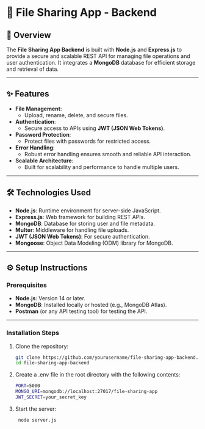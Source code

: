 # 📁 **File Sharing App - Backend**

## 📝 **Overview**
The **File Sharing App Backend** is built with **Node.js** and **Express.js** to provide a secure and scalable REST API for managing file operations and user authentication. It integrates a **MongoDB** database for efficient storage and retrieval of data.

---

## ✨ **Features**
- **File Management**:  
   - Upload, rename, delete, and secure files.
- **Authentication**:  
   - Secure access to APIs using **JWT (JSON Web Tokens)**.
- **Password Protection**:  
   - Protect files with passwords for restricted access.
- **Error Handling**:  
   - Robust error handling ensures smooth and reliable API interaction.
- **Scalable Architecture**:  
   - Built for scalability and performance to handle multiple users.

---

## 🛠️ **Technologies Used**
- **Node.js**: Runtime environment for server-side JavaScript.
- **Express.js**: Web framework for building REST APIs.
- **MongoDB**: Database for storing user and file metadata.
- **Multer**: Middleware for handling file uploads.
- **JWT (JSON Web Tokens)**: For secure authentication.
- **Mongoose**: Object Data Modeling (ODM) library for MongoDB.

---

## ⚙️ **Setup Instructions**

### **Prerequisites**
- **Node.js**: Version 14 or later.
- **MongoDB**: Installed locally or hosted (e.g., MongoDB Atlas).
- **Postman** (or any API testing tool) for testing the API.

---

### **Installation Steps**

1. Clone the repository:
   ```bash
   git clone https://github.com/yourusername/file-sharing-app-backend.git
   cd file-sharing-app-backend
   
2. Create a .env file in the root directory with the following contents:
   ```bash
   PORT=5000
   MONGO_URI=mongodb://localhost:27017/file-sharing-app
   JWT_SECRET=your_secret_key

4. Start the server:
   ```bash
    node server.js

